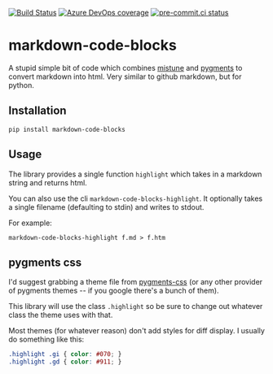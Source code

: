 [![Build Status](https://dev.azure.com/asottile/asottile/_apis/build/status/asottile.markdown-code-blocks?branchName=master)](https://dev.azure.com/asottile/asottile/_build/latest?definitionId=45&branchName=master)
[![Azure DevOps coverage](https://img.shields.io/azure-devops/coverage/asottile/asottile/45/master.svg)](https://dev.azure.com/asottile/asottile/_build/latest?definitionId=45&branchName=master)
[![pre-commit.ci status](https://results.pre-commit.ci/badge/github/asottile/markdown-code-blocks/master.svg)](https://results.pre-commit.ci/latest/github/asottile/markdown-code-blocks/master)

markdown-code-blocks
====================

A stupid simple bit of code which combines [mistune][mistune] and
[pygments][pygments] to convert markdown into html.  Very similar to github
markdown, but for python.


## Installation

`pip install markdown-code-blocks`

## Usage

The library provides a single function `highlight` which takes in a markdown
string and returns html.

You can also use the cli `markdown-code-blocks-highlight`.  It optionally
takes a single filename (defaulting to stdin) and writes to stdout.

For example:

`markdown-code-blocks-highlight f.md > f.htm`


## pygments css

I'd suggest grabbing a theme file from [pygments-css][pygments-css]
(or any other provider of pygments themes -- if you google there's a bunch of
them).

This library will use the class `.highlight` so be sure to change out whatever
class the theme uses with that.

Most themes (for whatever reason) don't add styles for diff display.  I
usually do something like this:

```css
.highlight .gi { color: #070; }
.highlight .gd { color: #911; }
```

[mistune]: https://github.com/lepture/mistune
[pygments]: http://pygments.org/
[pygments-css]: https://github.com/richleland/pygments-css
